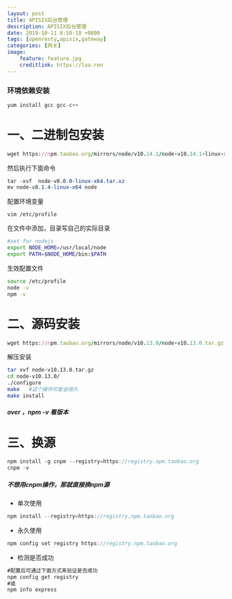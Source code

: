 ```yaml
---
layout: post
title: APISIX后台管理
description: APISIX后台管理
date: 2019-10-11 8:50:18 +0800 
tags: [openresty,apisix,gateway]
categories: [网关]
image:
    feature: feature.jpg
    creditlink: https://lua.ren 
---
```



### 环境依赖安装

```swift
yum install gcc gcc-c++
```

# 一、二进制包安装

```ruby
wget https://npm.taobao.org/mirrors/node/v10.14.1/node-v10.14.1-linux-x64.tar.gz
```

然后执行下面命令

```css
tar -xvf  node-v8.0.0-linux-x64.tar.xz
mv node-v8.1.4-linux-x64 node
```

配置环境变量

```undefined
vim /etc/profile
```

在文件中添加，目录写自己的实际目录

```bash
#set for nodejs  
export NODE_HOME=/usr/local/node  
export PATH=$NODE_HOME/bin:$PATH
```

生效配置文件

```bash
source /etc/profile
node -v
npm -v
```

# 二、源码安装

```ruby
wget https://npm.taobao.org/mirrors/node/v10.13.0/node-v10.13.0.tar.gz
```

解压安装

```bash
tar xvf node-v10.13.0.tar.gz
cd node-v10.13.0/
./configure
make   #这个操作可能会很久
make install
```

##### over ，npm -v 看版本



# 三、换源

```cpp
npm install -g cnpm --registry=https://registry.npm.taobao.org
cnpm -v
```

##### 不想用cnpm操作，那就直接换npm源

- 单次使用

```cpp
npm install --registry=https://registry.npm.taobao.org
```

- 永久使用

```cpp
npm config set registry https://registry.npm.taobao.org
```

- 检测是否成功

```csharp
#配置后可通过下面方式来验证是否成功
npm config get registry
#或
npm info express
```


